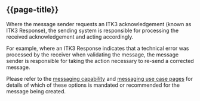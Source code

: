 ## {{page-title}}

Where the message sender requests an ITK3 acknowledgement (known as ITK3 Response), the sending system is responsible for processing the received acknowledgement and acting accordingly.

For example, where an ITK3 Response indicates that a technical error was processed by the receiver when validating the message, the message sender is responsible for taking the action necessary to re-send a corrected message.

Please refer to the [messaging capability](https://simplifier.net/guide/gp-connect--update-record--itk3/Home/Design/Design-overview?version=current#Using-messaging-to-perform-updates) and [messaging use case pages](https://simplifier.net/guide/gp-connect--update-record--itk3/Home/Design/Design-overview?version=current#Who-will-be-interested-in-this-capability) for details of which of these options is mandated or recommended for the message being created.

